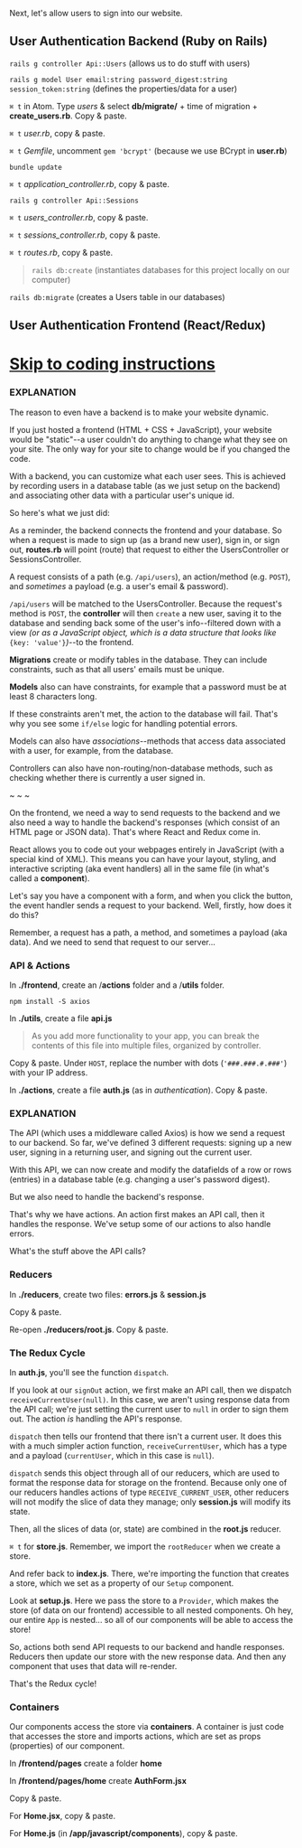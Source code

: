 Next, let's allow users to sign into our website.

## User Authentication Backend (Ruby on Rails)

`rails g controller Api::Users` (allows us to do stuff with users)

`rails g model User email:string password_digest:string session_token:string` (defines the properties/data for a user)

`⌘ t` in Atom. Type _users_ & select **db/migrate/** + time of migration + **create_users.rb**. Copy & paste.

`⌘ t` _user.rb_, copy & paste.

`⌘ t` _Gemfile_, uncomment `gem 'bcrypt'` (because we use BCrypt in **user.rb**)

`bundle update`

`⌘ t` _application_controller.rb_, copy & paste.

`rails g controller Api::Sessions`

`⌘ t` _users_controller.rb_, copy & paste.

`⌘ t` _sessions_controller.rb_, copy & paste.

`⌘ t` _routes.rb_, copy & paste.

>`rails db:create` (instantiates databases for this project locally on our computer)

`rails db:migrate` (creates a Users table in our databases)

## User Authentication Frontend (React/Redux)

# [Skip to coding instructions](https://github.com/English3000/Intro-to-Coding/tree/user-auth#actions--api)

### EXPLANATION

The reason to even have a backend is to make your website dynamic.

If you just hosted a frontend (HTML + CSS + JavaScript), your website would be "static"--a user couldn't do anything to change what they see on your site. The only way for your site to change would be if you changed the code.

With a backend, you can customize what each user sees. This is achieved by recording users in a database table (as we just setup on the backend) and associating other data with a particular user's unique id.

So here's what we just did:

As a reminder, the backend connects the frontend and your database. So when a request is made to sign up (as a brand new user), sign in, or sign out, **routes.rb** will point (route) that request to either the UsersController or SessionsController.

A request consists of a path (e.g. `/api/users`), an action/method (e.g. `POST`), and _sometimes_ a payload (e.g. a user's email & password).

`/api/users` will be matched to the UsersController. Because the request's method is `POST`, the **controller** will then `create` a new user, saving it to the database and sending back some of the user's info--filtered down with a view _(or as a JavaScript object, which is a data structure that looks like_ `{key: 'value'}`_)_--to the frontend.

**Migrations** create or modify tables in the database. They can include constraints, such as that all users' emails must be unique.

**Models** also can have constraints, for example that a password must be at least 8 characters long.

If these constraints aren't met, the action to the database will fail. That's why you see some `if/else` logic for handling potential errors.

Models can also have _associations_--methods that access data associated with a user, for example, from the database.

Controllers can also have non-routing/non-database methods, such as checking whether there is currently a user signed in.

~ ~ ~

On the frontend, we need a way to send requests to the backend and we also need a way to handle the backend's responses (which consist of an HTML page or JSON data). That's where React and Redux come in.

React allows you to code out your webpages entirely in JavaScript (with a special kind of XML). This means you can have your layout, styling, and interactive scripting (aka event handlers) all in the same file (in what's called a **component**).

Let's say you have a component with a form, and when you click the button, the event handler sends a request to your backend. Well, firstly, how does it do this?

Remember, a request has a path, a method, and sometimes a payload (aka data). And we need to send that request to our server...

### API & Actions

In **./frontend**, create an /**actions** folder and a /**utils** folder.

`npm install -S axios`

In **./utils**, create a file **api.js**

>As you add more functionality to your app, you can break the contents of this file into multiple files, organized by controller.

Copy & paste. Under `HOST`, replace the number with dots (`'###.###.#.###'`) with your IP address.

In **./actions**, create a file **auth.js** (as in _authentication_). Copy & paste.

### EXPLANATION

The API (which uses a middleware called Axios) is how we send a request to our backend. So far, we've defined 3 different requests: signing up a new user, signing in a returning user, and signing out the current user.

With this API, we can now create and modify the datafields of a row or rows (entries) in a database table (e.g. changing a user's password digest).

But we also need to handle the backend's response.

That's why we have actions. An action first makes an API call, then it handles the response. We've setup some of our actions to also handle errors.

What's the stuff above the API calls?

### Reducers

In **./reducers**, create two files: **errors.js** & **session.js**

Copy & paste.

Re-open **./reducers/root.js**. Copy & paste.

### The Redux Cycle

In **auth.js**, you'll see the function `dispatch`.

If you look at our `signOut` action, we first make an API call, then we dispatch `receiveCurrentUser(null)`. In this case, we aren't using response data from the API call; we're just setting the current user to `null` in order to sign them out. The action _is_ handling the API's response.

`dispatch` then tells our frontend that there isn't a current user. It does this with a much simpler action function, `receiveCurrentUser`, which has a type and a payload (`currentUser`, which in this case is `null`).

`dispatch` sends this object through all of our reducers, which are used to format the response data for storage on the frontend. Because only one of our reducers handles actions of type `RECEIVE_CURRENT_USER`, other reducers will not modify the slice of data they manage; only **session.js** will modify its state.

Then, all the slices of data (or, state) are combined in the **root.js** reducer.

`⌘ t` for **store.js**. Remember, we import the `rootReducer` when we create a store.

And refer back to **index.js**. There, we're importing the function that creates a store, which we set as a property of our `Setup` component.

Look at **setup.js**. Here we pass the store to a `Provider`, which makes the store (of data on our frontend) accessible to all nested components. Oh hey, our entire `App` is nested... so all of our components will be able to access the store!

So, actions both send API requests to our backend and handle responses. Reducers then update our store with the new response data. And then any component that uses that data will re-render.

That's the Redux cycle!

### Containers

Our components access the store via **containers**. A container is just code that accesses the store and imports actions, which are set as props (properties) of our component.

In **/frontend/pages** create a folder **home**

In **/frontend/pages/home** create **AuthForm.jsx**

Copy & paste.

For **Home.jsx**, copy & paste.

For **Home.js** (in **/app/javascript/components**), copy & paste.
